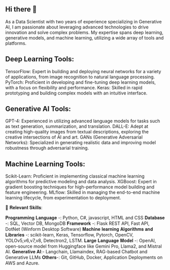 ## Hi there 👋

As a Data Scientist with two years of experience specializing in Generative AI, I am passionate about leveraging advanced technologies to drive innovation and solve complex problems. My expertise spans deep learning, generative models, and machine learning, utilizing a wide array of tools and platforms.

## Deep Learning Tools:

TensorFlow: Expert in building and deploying neural networks for a variety of applications, from image recognition to natural language processing.
PyTorch: Proficient in developing and fine-tuning deep learning models, with a focus on flexibility and performance.
Keras: Skilled in rapid prototyping and building complex models with an intuitive interface.

## Generative AI Tools:

GPT-4: Experienced in utilizing advanced language models for tasks such as text generation, summarization, and translation.
DALL-E: Adept at creating high-quality images from textual descriptions, exploring the creative intersections of AI and art.
GANs (Generative Adversarial Networks): Specialized in generating realistic data and improving model robustness through adversarial training.

## Machine Learning Tools:

Scikit-Learn: Proficient in implementing classical machine learning algorithms for predictive modeling and data analysis.
XGBoost: Expert in gradient boosting techniques for high-performance model building and feature engineering.
MLflow: Skilled in managing the end-to-end machine learning lifecycle, from experimentation to deployment.

🔭 𝐑𝐞𝐥𝐞𝐯𝐚𝐧𝐭 𝐒𝐤𝐢𝐥𝐥𝐬:

𝐏𝐫𝐨𝐠𝐫𝐚𝐦𝐦𝐢𝐧𝐠 𝐋𝐚𝐧𝐠𝐮𝐚𝐠𝐞 -: Python, C#, javascript, HTML and CSS
𝐃𝐚𝐭𝐚𝐛𝐚𝐬𝐞 -: SQL, Vector DB, MongoDB
𝐅𝐫𝐚𝐦𝐞𝐰𝐨𝐫𝐤 -: Flask REST API, Fast API, DotNet (Winform Desktop Software)
𝐌𝐚𝐜𝐡𝐢𝐧𝐞 𝐥𝐞𝐚𝐫𝐧𝐢𝐧𝐠 𝐀𝐥𝐠𝐨𝐫𝐢𝐭𝐡𝐦𝐬 𝐚𝐧𝐝 𝐋𝐢𝐛𝐫𝐚𝐫𝐢𝐞𝐬 -: scikit-learn, Keras, Tensorflow, Pytorch,
OpenCV, YOLOv5,v6,v7,v8, Detectron2, LSTM.
𝐋𝐚𝐫𝐠𝐞 𝐋𝐚𝐧𝐠𝐮𝐚𝐠𝐞 𝐌𝐨𝐝𝐞𝐥 -: OpenAI, open-source model from Huggingface like Gemini Pro,
Llama2, and Mistral AI.
𝐆𝐞𝐧𝐞𝐫𝐚𝐭𝐢𝐯𝐞 𝐀𝐈:- Langchain, Llamaindex, RAG-based Chatbot and Generative LLMs
𝐎𝐭𝐡𝐞𝐫𝐬-: Git, GitHub, Docker, Application Deployments on AWS and Azure.
<!--
**alokyadav2020/alokyadav2020** is a ✨ _special_ ✨ repository because its `README.md` (this file) appears on your GitHub profile.

Here are some ideas to get you started:

- 🔭 I’m currently working on ...
- 🌱 I’m currently learning ...
- 👯 I’m looking to collaborate on ...
- 🤔 I’m looking for help with ...
- 💬 Ask me about ...
- 📫 How to reach me: ...
- 😄 Pronouns: ...
- ⚡ Fun fact: ...
-->
